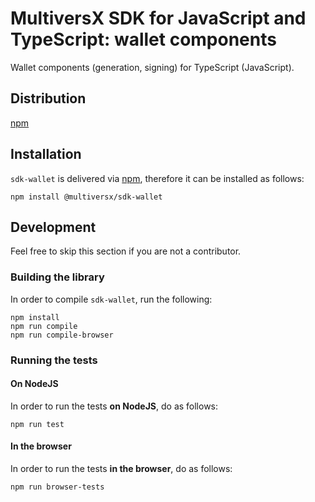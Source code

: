 # MultiversX SDK for JavaScript and TypeScript: wallet components

Wallet components (generation, signing) for TypeScript (JavaScript). 

## Distribution

[npm](https://www.npmjs.com/package/@multiversx/sdk-wallet)

## Installation

`sdk-wallet` is delivered via [npm](https://www.npmjs.com/package/@multiversx/sdk-wallet), therefore it can be installed as follows:

```
npm install @multiversx/sdk-wallet
```

## Development

Feel free to skip this section if you are not a contributor.

### Building the library

In order to compile `sdk-wallet`, run the following:

```
npm install
npm run compile
npm run compile-browser
```

### Running the tests

#### On NodeJS

In order to run the tests **on NodeJS**, do as follows:

```
npm run test
```

#### In the browser

In order to run the tests **in the browser**, do as follows:

```
npm run browser-tests
```
